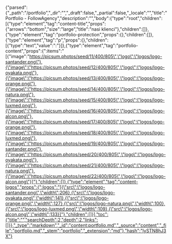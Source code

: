 {"parsed":{"_path":"/portfolio","_dir":"","_draft":false,"_partial":false,"_locale":"","title":"Portfolio - FollowAgency","description":"","body":{"type":"root","children":[{"type":"element","tag":"content-title","props":{"arrows":"bottom","size":"large","title":"nasi klienci"},"children":[]},{"type":"element","tag":"portfolio-protection","props":{},"children":[]},{"type":"element","tag":"p","props":{},"children":[{"type":"text","value":":"}]},{"type":"element","tag":"portfolio-content","props":{":items":"[{\"image\":\"https://picsum.photos/seed/11/400/805\",\"logo\":\"logos/logo-santander.png\"},{\"image\":\"https://picsum.photos/seed/12/400/805\",\"logo\":\"logos/logo-oyakata.png\"},{\"image\":\"https://picsum.photos/seed/13/400/805\",\"logo\":\"logos/logo-orange.png\"},{\"image\":\"https://picsum.photos/seed/14/400/805\",\"logo\":\"logos/logo-natura.png\"},{\"image\":\"https://picsum.photos/seed/15/400/805\",\"logo\":\"logos/logo-luxmed.png\"},{\"image\":\"https://picsum.photos/seed/16/400/805\",\"logo\":\"logos/logo-alcon.png\"},{\"image\":\"https://picsum.photos/seed/17/400/805\",\"logo\":\"logos/logo-orange.png\"},{\"image\":\"https://picsum.photos/seed/18/400/805\",\"logo\":\"logos/logo-luxmed.png\"},{\"image\":\"https://picsum.photos/seed/19/400/805\",\"logo\":\"logos/logo-santander.png\"},{\"image\":\"https://picsum.photos/seed/20/400/805\",\"logo\":\"logos/logo-oyakata.png\"},{\"image\":\"https://picsum.photos/seed/21/400/805\",\"logo\":\"logos/logo-natura.png\"},{\"image\":\"https://picsum.photos/seed/22/400/805\",\"logo\":\"logos/logo-alcon.png\"}]"},"children":[]},{"type":"element","tag":"content-logos","props":{":logos":"[{\"src\":\"logos/logo-santander.png\",\"width\":206},{\"src\":\"logos/logo-oyakata.png\",\"width\":141},{\"src\":\"logos/logo-orange.png\",\"width\":127},{\"src\":\"logos/logo-natura.png\",\"width\":100},{\"src\":\"logos/logo-luxmed.png\",\"width\":109},{\"src\":\"logos/logo-alcon.png\",\"width\":133}]"},"children":[]}],"toc":{"title":"","searchDepth":2,"depth":2,"links":[]}},"_type":"markdown","_id":"content:portfolio.md","_source":"content","_file":"portfolio.md","_stem":"portfolio","_extension":"md"},"hash":"lySTN8hJ3X"}
